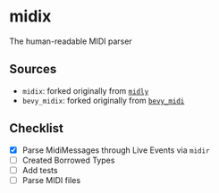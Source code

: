# midix
The human-readable MIDI parser


## Sources

- `midix`: forked originally from [`midly`](https://github.com/kovaxis/midix)
- `bevy_midix`: forked originally from [`bevy_midi`](https://github.com/BlackPhlox/bevy_midi)

## Checklist
- [x] Parse MidiMessages through Live Events via `midir`
- [ ] Created Borrowed Types
- [ ] Add tests
- [ ] Parse MIDI files
